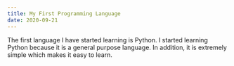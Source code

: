 ```yaml
---
title: My First Programming Language
date: 2020-09-21
---
```


The first language I have started learning is Python. 
I started learning Python because it is a general purpose language. In addition, it is extremely simple which makes it easy to learn.
